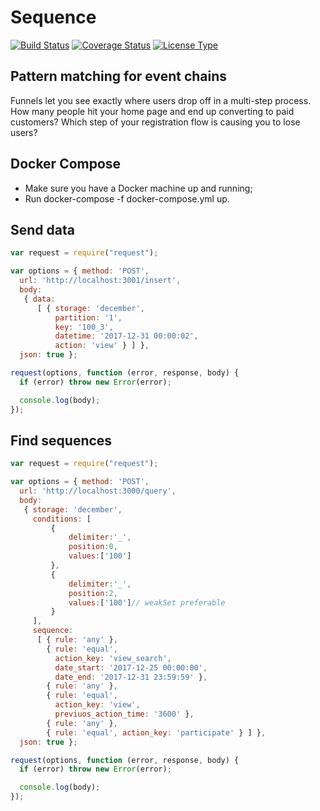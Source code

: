 # Sequence

[![Build Status](https://travis-ci.org/startbase/sequence.svg?branch=master)](https://travis-ci.org/startbase/sequence)
[![Coverage Status](https://coveralls.io/repos/github/startbase/sequence/badge.svg?branch=master)](https://coveralls.io/github/startbase/sequence?branch=master)
[![License Type](https://img.shields.io/badge/license-MIT-blue.svg)](LICENSE.md)

## Pattern matching for event chains

Funnels let you see exactly where users drop off in a multi-step process. How many people hit your home page and end up converting to paid customers? Which step of your registration flow is causing you to lose users?

## Docker Compose
* Make sure you have a Docker machine up and running;
* Run docker-compose -f docker-compose.yml up.

## Send data

```javascript
var request = require("request");

var options = { method: 'POST',
  url: 'http://localhost:3001/insert',
  body: 
   { data: 
      [ { storage: 'december',
          partition: '1',
          key: '100_3',
          datetime: '2017-12-31 00:00:02',
          action: 'view' } ] },
  json: true };

request(options, function (error, response, body) {
  if (error) throw new Error(error);

  console.log(body);
});
```

## Find sequences

```javascript
var request = require("request");

var options = { method: 'POST',
  url: 'http://localhost:3000/query',
  body: 
   { storage: 'december',
     conditions: [
         {
             delimiter:'_', 
             position:0, 
             values:['100']
         },
         {
             delimiter:'_',
             position:2,
             values:['100']// weakSet preferable
         }
     ],
     sequence: 
      [ { rule: 'any' },
        { rule: 'equal',
          action_key: 'view_search',
          date_start: '2017-12-25 00:00:00',
          date_end: '2017-12-31 23:59:59' },
        { rule: 'any' },
        { rule: 'equal',
          action_key: 'view',
          previuos_action_time: '3600' },
        { rule: 'any' },
        { rule: 'equal', action_key: 'participate' } ] },
  json: true };

request(options, function (error, response, body) {
  if (error) throw new Error(error);

  console.log(body);
});
```
